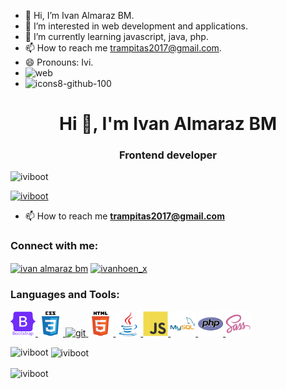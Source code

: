 - 👋 Hi, I’m Ivan Almaraz BM.
- 👀 I’m interested in web development and applications. 
- 🌱 I’m currently learning javascript, java,  php. 
- 📫 How to reach me trampitas2017@gmail.com.
- 😄 Pronouns: Ivi.
- ![web](https://github.com/iviboot/iviboot/assets/126647369/5395fa04-0b90-4531-b964-b7d40455b575)
- ![icons8-github-100](https://github.com/iviboot/iviboot/assets/126647369/fa60125c-7c51-4ebb-8085-ce024e256296)



 
<h1 align="center">Hi 👋, I'm Ivan Almaraz BM</h1>
<h3 align="center">Frontend developer</h3>

<p align="left"> <img src="https://komarev.com/ghpvc/?username=iviboot&label=Profile%20views&color=0e75b6&style=flat" alt="iviboot" /> </p>

<p align="left"> <a href="https://github.com/ryo-ma/github-profile-trophy"><img src="https://github-profile-trophy.vercel.app/?username=iviboot" alt="iviboot" /></a> </p>

- 📫 How to reach me **trampitas2017@gmail.com**

<h3 align="left">Connect with me:</h3>
<p align="left">
<a href="https://fb.com/ivan almaraz bm" target="blank"><img align="center" src="https://raw.githubusercontent.com/rahuldkjain/github-profile-readme-generator/master/src/images/icons/Social/facebook.svg" alt="ivan almaraz bm" height="30" width="40" /></a>
<a href="https://instagram.com/ivanhoen_x" target="blank"><img align="center" src="https://raw.githubusercontent.com/rahuldkjain/github-profile-readme-generator/master/src/images/icons/Social/instagram.svg" alt="ivanhoen_x" height="30" width="40" /></a>
</p>

<h3 align="left">Languages and Tools:</h3>
<p align="left"> <a href="https://getbootstrap.com" target="_blank" rel="noreferrer"> <img src="https://raw.githubusercontent.com/devicons/devicon/master/icons/bootstrap/bootstrap-plain-wordmark.svg" alt="bootstrap" width="40" height="40"/> </a> <a href="https://www.w3schools.com/css/" target="_blank" rel="noreferrer"> <img src="https://raw.githubusercontent.com/devicons/devicon/master/icons/css3/css3-original-wordmark.svg" alt="css3" width="40" height="40"/> </a> <a href="https://git-scm.com/" target="_blank" rel="noreferrer"> <img src="https://www.vectorlogo.zone/logos/git-scm/git-scm-icon.svg" alt="git" width="40" height="40"/> </a> <a href="https://www.w3.org/html/" target="_blank" rel="noreferrer"> <img src="https://raw.githubusercontent.com/devicons/devicon/master/icons/html5/html5-original-wordmark.svg" alt="html5" width="40" height="40"/> </a> <a href="https://www.java.com" target="_blank" rel="noreferrer"> <img src="https://raw.githubusercontent.com/devicons/devicon/master/icons/java/java-original.svg" alt="java" width="40" height="40"/> </a> <a href="https://developer.mozilla.org/en-US/docs/Web/JavaScript" target="_blank" rel="noreferrer"> <img src="https://raw.githubusercontent.com/devicons/devicon/master/icons/javascript/javascript-original.svg" alt="javascript" width="40" height="40"/> </a> <a href="https://www.mysql.com/" target="_blank" rel="noreferrer"> <img src="https://raw.githubusercontent.com/devicons/devicon/master/icons/mysql/mysql-original-wordmark.svg" alt="mysql" width="40" height="40"/> </a> <a href="https://www.php.net" target="_blank" rel="noreferrer"> <img src="https://raw.githubusercontent.com/devicons/devicon/master/icons/php/php-original.svg" alt="php" width="40" height="40"/> </a> <a href="https://sass-lang.com" target="_blank" rel="noreferrer"> <img src="https://raw.githubusercontent.com/devicons/devicon/master/icons/sass/sass-original.svg" alt="sass" width="40" height="40"/> </a></p> 


<p><img align="left" src="https://github-readme-stats.vercel.app/api/top-langs?username=iviboot&show_icons=true&locale=en&layout=compact" alt="iviboot" /></p>

<p>&nbsp;<img align="center" src="https://github-readme-stats.vercel.app/api?username=iviboot&show_icons=true&locale=en" alt="iviboot" /></p>

<p><img align="center" src="https://github-readme-streak-stats.herokuapp.com/?user=iviboot&" alt="iviboot" /></p>









<!---
iviboot/iviboot is a ✨ special ✨ repository because its `README.md` (this file) appears on your GitHub profile.
You can click the Preview link to take a look at your changes.  cn:G5jS1G5x637o/https://dash.infinityfree.com/accounts/create/step2
--->
